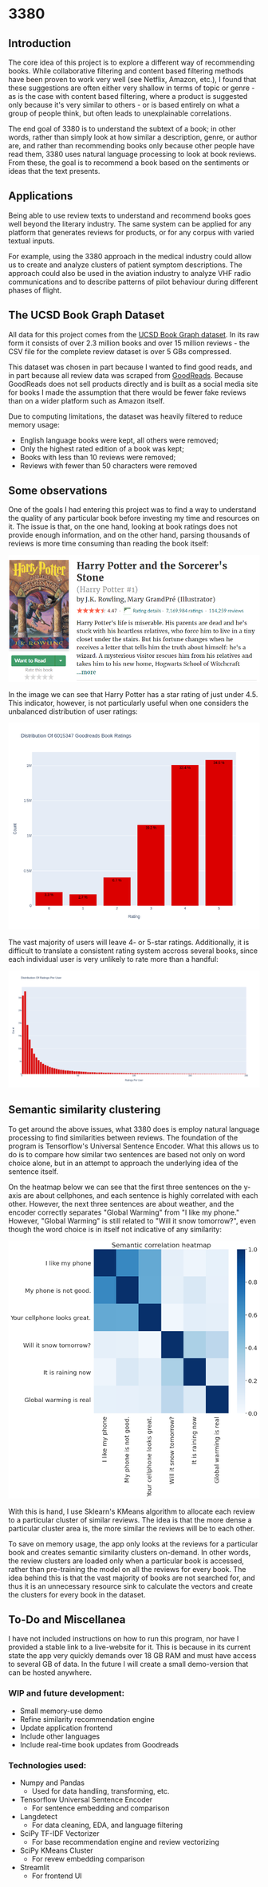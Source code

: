 # 3380

## Introduction

The core idea of this project is to explore a different way of recommending books. While collaborative filtering and content based filtering methods have been proven to work very well (see Netflix, Amazon, etc.), I found that these suggestions are often either very shallow in terms of topic or genre - as is the case with content based filtering, where a product is suggested only because it's very similar to others - or is based entirely on what a group of people think, but often leads to unexplainable correlations.

The end goal of 3380 is to understand the subtext of a book; in other words, rather than simply look at how similar a description, genre, or author are, and rather than recommending books only because other people have read them, 3380 uses natural language processing to look at book reviews. From these, the goal is to recommend a book based on the sentiments or ideas that the text presents.


## Applications

Being able to use review texts to understand and recommend books goes well beyond the literary industry. The same system can be applied for any platform that generates reviews for products, or for any corpus with varied textual inputs.

For example, using the 3380 approach in the medical industry could allow us to create and analyze clusters of patient symptom descriptions. The approach could also be used in the aviation industry to analyze VHF radio communications and to describe patterns of pilot behaviour during different phases of flight.

## The UCSD Book Graph Dataset

All data for this project comes from the [UCSD Book Graph dataset](https://sites.google.com/eng.ucsd.edu/ucsdbookgraph/home). In its raw form it consists of over 2.3 million books and over 15 million reviews - the CSV file for the complete review dataset is over 5 GBs compressed.

This dataset was chosen in part because I wanted to find good reads, and in part because all review data was scraped from [GoodReads](https://www.goodreads.com/). Because GoodReads does not sell products directly and is built as a social media site for books I made the assumption that there would be fewer fake reviews than on a wider platform such as Amazon itself.

Due to computing limitations, the dataset was heavily filtered to reduce memory usage:

* English language books were kept, all others were removed;
* Only the highest rated edition of a book was kept;
* Books with less than 10 reviews were removed;
* Reviews with fewer than 50 characters were removed

## Some observations

One of the goals I had entering this project was to find a way to understand the quality of any particular book before investing my time and resources on it. The issue is that, on the one hand, looking at book ratings does not provide enough information, and on the other hand, parsing thousands of reviews is more time consuming than reading the book itself:

![harryPotter](Presentation/harryPotter.png)

In the image we can see that Harry Potter has a star rating of just under 4.5. This indicator, however, is not particularly useful when one considers the unbalanced distribution of user ratings:

![ratingsDistribution](Presentation\ratingsDistribution.png)

The vast majority of users will leave 4- or 5-star ratings. Additionally, it is difficult to translate a consistent rating system accross several books, since each individual user is very unlikely to rate more than a handful:

![ratingsPerUser](Presentation\userRatingsDistribution.png)

## Semantic similarity clustering

To get around the above issues, what 3380 does is employ natural language processing to find similarities between reviews. The foundation of the program is Tensorflow's Universal Sentence Encoder. What this allows us to do is to compare how similar two sentences are based not only on word choice alone, but in an attempt to approach the underlying idea of the sentence itself.

On the heatmap below we can see that the first three sentences on the y-axis are about cellphones, and each sentence is highly correlated with each other. However, the next three sentences are about weather, and the encoder correctly separates "Global Warming" from "I like my phone." However, "Global Warming" is still related to "Will it snow tomorrow?", even though the word choice is in itself not indicative of any similarity:

![corrMap](Presentation\corrmap.png)

With this is hand, I use Sklearn's KMeans algorithm to allocate each review to a particular cluster of similar reviews. The idea is that the more dense a particular cluster area is, the more similar the reviews will be to each other.

To save on memory usage, the app only looks at the reviews for a particular book and creates semantic similarity clusters on-demand. In other words, the review clusters are loaded only when a particular book is accessed, rather than pre-training the model on all the reviews for every book. The idea behind this is that the vast majority of books are not searched for, and thus it is an unnecessary resource sink to calculate the vectors and create the clusters for every book in the dataset.

## To-Do and Miscellanea

I have not included instructions on how to run this program, nor have I provided a stable link to a live-website for it. This is because in its current state the app very quickly demands over 18 GB RAM and must have access to several GB of data. In the future I will create a small demo-version that can be hosted anywhere.

### WIP and future development:
* Small memory-use demo
* Refine similarity recommendation engine
* Update application frontend
* Include other languages
* Include real-time book updates from Goodreads

### Technologies used:

* Numpy and Pandas
    * Used for data handling, transforming, etc.
* Tensorflow Universal Sentence Encoder
    * For sentence embedding and comparison
* Langdetect
    * For data cleaning, EDA, and language filtering
* SciPy TF-IDF Vectorizer
    * For base recommendation engine and review vectorizing
* SciPy KMeans Cluster
    * For revew embedding comparison
* Streamlit
    * For frontend UI
